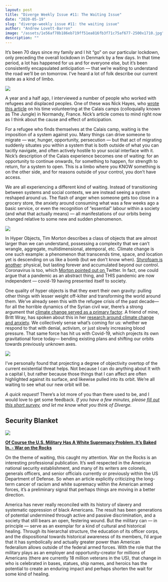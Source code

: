 ```yaml
---
layout: post
title: "Diverge Weekly Issue #11: The Waiting Issue"
date: "2020-05-19"
slug: "diverge-weekly issue #11: the waiting issue"
author: "Andrew Lovett-Barron"
image: "/assets/1e56af78b186eb719ff51ea816fb3f71c75af677-2500x1710.jpg"
description: ""
---
```


It’s been 70 days since my family and I hit “go” on our particular lockdown, only preceding the overall lockdown in Denmark by a few days. In that time period, a lot has happened for us and for everyone else, but it’s been consistently encapsulated anticipation — that we’re waiting to understand the road we’ll be on tomorrow. I’ve heard a lot of folk describe our current state as a kind of limbo.

![](/assets/0a57760961648a020157d5875cc17ccf527e6a38-2048x1365.jpg)

A year and a half ago, I interviewed a number of people who worked with refugees and displaced peoples. One of these was Nick Hayes, who [wrote this article](https://www.theguardian.com/books/2016/mar/12/nick-hayes-graphic-artist-pictures-refugees-calais-camp-jungle?CMP=Share_iOSApp_Other) on his time volunteering at the Calais camps (colloquially known as The Jungle) in Normandy, France. Nick’s article comes to mind right now as I think about the cause and effect of anticipation.

For a refugee who finds themselves at the Calais camp, waiting is the imposition of a system against you. Many things can drive someone to migrate — war, hunger, opportunity, persecution — but that act of migrating suddenly situates you within a system that is both outside of what you can tacitly navigate, and often actively hostile to your social interface with it. Nick’s description of the Calais experience becomes one of waiting: for an opportunity to continue onwards, for something to happen, for strength to return, for a system to open. This is a limbo where you KNOW something is on the other side, and for reasons outside of your control, you don’t have access.

We are all experiencing a different kind of waiting. Instead of transitioning between systems and social contexts, we are instead seeing a system reshaped around us. The flash of anger when someone gets too close in a grocery store, the anxiety around consuming what was a few weeks ago a basic service, or even the recognition of “essential” labour within a society (and what that actually means) — all manifestations of our orbits being changed relative to some new and sudden phenomenon.

![](/assets/d6bb5c6fe027dba17ed0e6496ce76a9e41203ec5-2048x1365.jpg)

In Hyper Objects, Tim Morton describes a class of objects that are almost larger than we can understand, possessing a complexity that we can’t wrangle, aggregate, multidimensional, atemporal, etc. Climate change is one such example: a phenomenon that transcends time, space, and location yet is descending on us like a bomb (but we don’t know when). [Styrofoam is another](https://www.hcn.org/issues/47.1/introducing-the-idea-of-hyperobjects): physical, but lasting forever and accumulated beyond our control. Coronavirus is too, which [Morton pointed out on ](https://twitter.com/the_eco_thought/status/1234828156449759232?s=20)Twitter. In fact, one could argue that a pandemic as an abstract thing, and THIS pandemic are now independent — covid-19 having presented itself to society.

One quality of hyper objects is that they exert their own gravity: pulling other things with lesser weight off-kilter and transforming the world around them. We’ve already seen this with the refugee crisis of the past decade— for all the horrible dynamics of the Syrian civil war, there’s a strong argument that [climate change served as a primary factor](https://daily.jstor.org/climate-change-and-syrias-civil-war/). A friend of mine, Britt Wray, has spoken about this in her [research around climate change and anxiety](https://www.ted.com/talks/britt_wray_how_climate_change_affects_your_mental_health/transcript?language=en). We collectively sense what’s coming for us: whether we respond to that with denial, activism, or just slowly increasing blood pressure. That same force has hit us with Covid-19, which projects its own gravitational force today— bending existing plans and shifting our orbits towards previously unknown axes.

![](/assets/088d10e9d664cee930bd7cdcce4511334f250c90-1365x2048.jpg)

I’ve personally found that projecting a degree of objectivity overtop of the current existential threat helps. Not because I can do anything about It with a capital I, but rather because those things that I can affect are often highlighted against its surface, and likewise pulled into its orbit. We’re all waiting to see what our new orbit will be.

_A quick request!_ There’s a lot more of you than there used to be, and I would love to get some feedback. *If you have a few minutes, please* *[fill out this short survey](https://andrewlb.typeform.com/to/aQPfsG), and let me know what you think of Diverge.*

## Security Blanket

![](/assets/46693a5139839bb4e020828529d3e505e6bb4a9a-1000x1284.jpg)

[**Of Course the U.S. Military Has A White Supremacy Problem. It’s Baked In. - War on the Rocks**](https://warontherocks.com/2020/05/of-course-the-u-s-military-has-a-white-supremacy-problem-its-baked-in/)

On the theme of waiting, this caught my attention. War on the Rocks is an interesting professional publication. It’s well respected in the American national security establishment, and many of its writers are colonels, generals officers, and senior officials currently or previously within the US Department of Defense. So when an article explicitly criticizing the long-term cancer of racism and white supremacy within the American armed forces, it’s a preliminary signal that perhaps things are moving in a better direction.

America has never really reconciled with its history of slavery and systematic oppression of black Americans. The result has been generations of potential undermined through active and passive discrimination, and a society that still bears an open, festering wound. But the military can — in principle — serve as an exemplar for a kind of cultural and historical healing. Through its hierarchal structure, the education of its officer corps, and the dispositional towards historical awareness of its members, I’d argue that it has symbolically and actually greater power than American federalism allows outside of the federal armed forces. With the role that the military plays as an employer and opportunity-creator for millions of Americans (there are currently 18 million veterans in the US), that change in who is celebrated in bases, statues, ship names, and heroics has the potential to create an enduring impact and perhaps shorten the wait for some kind of healing.
